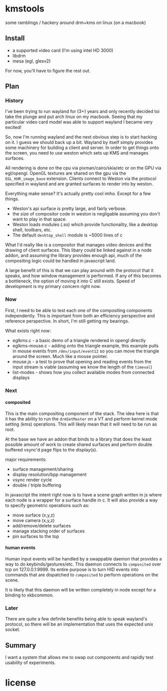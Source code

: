 # kmstools

some ramblings / hackery around drm+kms on linux (on a macbook)

## Install
 
 * a supported video card (I'm using intel HD 3000)
 * libdrm
 * mesa (egl, glesv2)

For now, you'll have to figure the rest out.

## Plan

### History

I've been trying to run wayland for (3+) years and only recently decided toi
take the plunge and put arch linux on my macbook.  Seeing that my particular
video card model was able to support wayland I became very excited!

So, now I'm running wayland and the next obvious step is to start hacking on
it.  I guess we should back up a bit.  Wayland by itself simply provides some
machinery for building a client and server. In order to get things onto the
screen, you need to use weston which sets up KMS and manages surfaces.

All rendering is done on the cpu via pixman/cairo/skia/etc or on the GPU via
egl/opengl. OpenGL textures are shared on the gpu via the `EGL_KHR_image_base`
extension.  Clients connect to Weston via the protocol specified in wayland
and are granted surfaces to render into by weston.

Everything make sense? It's actually pretty cool imho.  Except for a few things.

 * Weston's api surface is pretty large, and fairly verbose.
 * the size of compositor code in weston is negligable assuming you don't want to play in that space.
 * Weston loads modules (.so) which provide functionality, like a desktop shell, toolbars, etc.
 * The default `desktop_shell` module is ~5000 lines of c

What I'd really like is a compositor that manages video devices and the drawing of
client surfaces.  This libary could be linked against in a node addon, and assuming
the library provides enough api, much of the compositing logic could be handled in
javascript land.

A large benefit of this is that we can play around with the protocol that it speaks,
and how window management is performed.  If any of this becomes a bottleneck, the
option of moving it into C still exists.  Speed of development is my primary concern
right now.

### Now

First, I need to be able to test each one of the compositing components independently.  This is important from both an efficiency perspective and reference perspective.  In short, I'm still getting my bearings.

What exists right now:

 * eglkms.c - a basic demo of a triangle rendered in opengl directly
 * eglkms-mouse.c - adding onto the triangle example, this example pulls in mouse events from `/dev/input/event12` so you can move the triangle around the screen.  Much like a mouse pointer.
 * mouse.js - a test to prove that opening and reading events from the input stream is viable (assuming we know the length of the `timeval`)
 * list-modes - shows how you collect available modes from connected displays

### Next

#### composited

This is the main compositing component of the stack.  The idea here is that it has the ability to
run the `drmSetMaster` on a VT and perform kernel mode setting (kms) operations. This will likely
mean that it will need to be run as root.

At the base we have an addon that binds to a library that does the least possible amount of work to
create shared surfaces and perform double buffered vsync'd page flips to the display(s).

major requirements:

 * surface management/sharing
 * display resolution/bpp management
 * vsync render cycle
 * double / triple buffering

In javascript the intent right now is to have a scene graph written in js where each node is a wrapper for a surface handle in c.  It will also provide a way to specify geometric operations such as:

 * move surface (x,y,z)
 * move camera (x,y,z)
 * add/remove/delete surfaces
 * manage stacking order of surfaces
 * pin surfaces to the top

#### human events

Human input events will be handled by a swappable daemon that provides a way to do keybinds/gestures/etc.  This daemon connects to `composited` over tcp on 127.0.0.1:9999. Its entire purpose is to turn HID events into commands that are dispatched to `composited` to perform operations on the scene.

It is likely that this daemon will be written completely in node except for a binding to xkbcommon.

### Later

There are quite a few definite benefits being able to speak wayland's protocol, so there will be an implementation that uses the expected unix socket.

## Summary

I want a system that allows me to swap out components and rapidly test usability of experiments. 

# license







